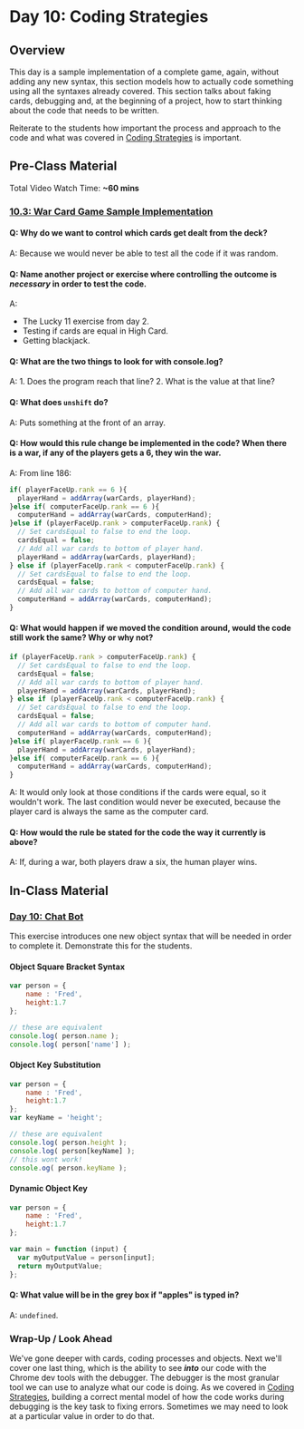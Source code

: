 # Day 10: Coding Strategies

## Overview

This day is a sample implementation of a complete game, again, without adding any new syntax, this section models how to actually code something using all the syntaxes already covered. This section talks about faking cards, debugging and, at the beginning of a project, how to start thinking about the code that needs to be written.  
  
Reiterate to the students how important the process and approach to the code and what was covered in [Coding Strategies](../../course-logistics/coding-strategies.md) is important.

## Pre-Class Material

Total Video Watch Time: **~60 mins**

### [10.3: War Card Game Sample Implementation](../../10-javascript-objects/10.3-card-game-example-war.md)

#### Q: Why do we want to control which cards get dealt from the deck?

A: Because we would never be able to test all the code if it was random.

#### Q: Name another project or exercise where controlling the outcome is _necessary_ in order to test the code.

A: 

* The Lucky 11 exercise from day 2.
* Testing if cards are equal in High Card.
* Getting blackjack.

#### Q: What are the two things to look for with console.log?

A: 1. Does the program reach that line? 2. What is the value at that line?

#### Q: What does `unshift` do?

A: Puts something at the front of an array.

#### Q: How would this rule change be implemented in the code? When there is a war, if any of the players gets a 6, they win the war.

A: From line 186:

```javascript
if( playerFaceUp.rank == 6 ){
  playerHand = addArray(warCards, playerHand);
}else if( computerFaceUp.rank == 6 ){
  computerHand = addArray(warCards, computerHand);
}else if (playerFaceUp.rank > computerFaceUp.rank) {
  // Set cardsEqual to false to end the loop.
  cardsEqual = false;
  // Add all war cards to bottom of player hand.
  playerHand = addArray(warCards, playerHand);
} else if (playerFaceUp.rank < computerFaceUp.rank) {
  // Set cardsEqual to false to end the loop.
  cardsEqual = false;
  // Add all war cards to bottom of computer hand.
  computerHand = addArray(warCards, computerHand);
}
```

#### Q: What would happen if we moved the condition around, would the code still work the same? Why or why not?

```javascript
if (playerFaceUp.rank > computerFaceUp.rank) {
  // Set cardsEqual to false to end the loop.
  cardsEqual = false;
  // Add all war cards to bottom of player hand.
  playerHand = addArray(warCards, playerHand);
} else if (playerFaceUp.rank < computerFaceUp.rank) {
  // Set cardsEqual to false to end the loop.
  cardsEqual = false;
  // Add all war cards to bottom of computer hand.
  computerHand = addArray(warCards, computerHand);
}else if( playerFaceUp.rank == 6 ){
  playerHand = addArray(warCards, playerHand);
}else if( computerFaceUp.rank == 6 ){
  computerHand = addArray(warCards, computerHand);
}
```

A: It would only look at those conditions if the cards were equal, so it wouldn't work. The last condition would never be executed, because the player card is always the same as the computer card.

#### Q: How would the rule be stated for the code the way it currently is above?

A: If, during a war, both players draw a six, the human player wins.

## In-Class Material

### [Day 10: Chat Bot](../../in-class-exercises/day-10-chat-bot.md)

This exercise introduces one new object syntax that will be needed in order to complete it. Demonstrate this for the students.

#### Object Square Bracket Syntax

```javascript
var person = {
    name : 'Fred',
    height:1.7
};

// these are equivalent
console.log( person.name );
console.log( person['name'] );
```

#### Object Key Substitution

```javascript
var person = {
    name : 'Fred',
    height:1.7
};
var keyName = 'height';

// these are equivalent
console.log( person.height );
console.log( person[keyName] );
// this wont work!
console.og( person.keyName );
```

#### Dynamic Object Key

```javascript
var person = {
    name : 'Fred',
    height:1.7
};

var main = function (input) {
  var myOutputValue = person[input];
  return myOutputValue;
};
```

#### Q: What value will be in the grey box if "apples" is typed in?

A: `undefined`. 

### Wrap-Up / Look Ahead

We've gone deeper with cards, coding processes and objects. Next we'll cover one last thing, which is the ability to see _**into**_ our code with the Chrome dev tools with the debugger. The debugger is the most granular tool we can use to analyze what our code is doing. As we covered in [Coding Strategies](../../course-logistics/coding-strategies.md), building a correct mental model of how the code works during debugging is the key task to fixing errors. Sometimes we may need to look at a particular value in order to do that.

